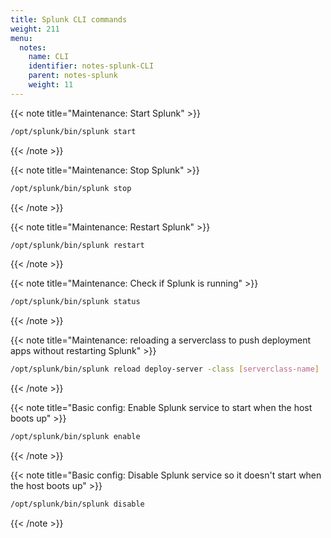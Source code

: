 ```yaml
---
title: Splunk CLI commands
weight: 211
menu:
  notes:
    name: CLI
    identifier: notes-splunk-CLI
    parent: notes-splunk
    weight: 11
---
```


<!-- Maintenance: Start Splunk -->
{{< note title="Maintenance: Start Splunk" >}}

```bash
/opt/splunk/bin/splunk start
```
{{< /note >}}

<!-- Maintenance: Stop Splunk -->
{{< note title="Maintenance: Stop Splunk" >}}

```bash
/opt/splunk/bin/splunk stop
```
{{< /note >}}

<!-- Maintenance: restart Splunk -->
{{< note title="Maintenance: Restart Splunk" >}}

```bash
/opt/splunk/bin/splunk restart
```
{{< /note >}}

<!-- Maintenance: check Splunk status -->
{{< note title="Maintenance: Check if Splunk is running" >}}

```bash
/opt/splunk/bin/splunk status
```
{{< /note >}}

<!-- Maintenance: Reload serverclass -->
{{< note title="Maintenance: reloading a serverclass to push deployment apps without restarting Splunk" >}}

```bash
/opt/splunk/bin/splunk reload deploy-server -class [serverclass-name]
```
{{< /note >}}

<!-- Basic config: Enable Splunk service -->
{{< note title="Basic config: Enable Splunk service to start when the host boots up" >}}

```bash
/opt/splunk/bin/splunk enable
```
{{< /note >}}

<!-- Basic config: Disable Splunk service -->
{{< note title="Basic config: Disable Splunk service so it doesn't start when the host boots up" >}}

```bash
/opt/splunk/bin/splunk disable
```
{{< /note >}}
